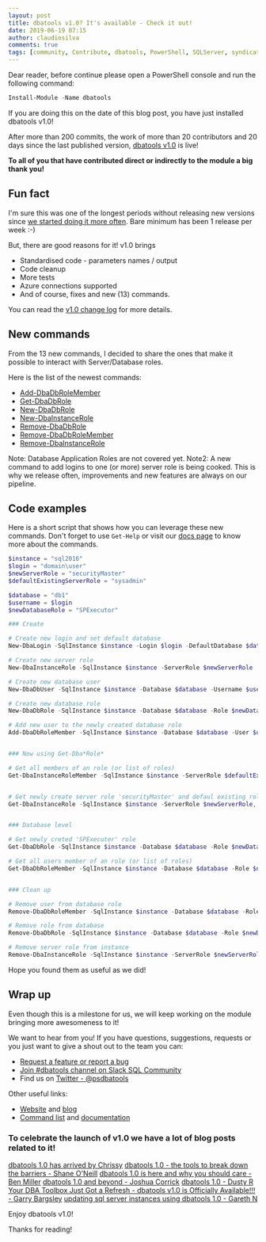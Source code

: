 ```yaml
---
layout: post
title: dbatools v1.0? It's available - Check it out!
date: 2019-06-19 07:15
author: claudiosilva
comments: true
tags: [community, Contribute, dbatools, PowerShell, SQLServer, syndicated]
---
```

Dear reader, before continue please open a PowerShell console and run the following command:
``` powershell
Install-Module -Name dbatools
```

If you are doing this on the date of this blog post, you have just installed dbatools v1.0!

After more than 200 commits, the work of more than 20 contributors and 20 days since the last published version, <a href="">dbatools v1.0</a> is live!

<strong>To all of you that have contributed direct or indirectly to the module a big thank you!</strong>

<h2>Fun fact</h2>

I'm sure this was one of the longest periods without releasing new versions since <a href="https://dbatools.io/devops/">we started doing it more often</a>.
Bare minimum has been 1 release per week :-)

But, there are good reasons for it! v1.0 brings
- Standardised code - parameters names / output
- Code cleanup
- More tests
- Azure connections supported
- And of course, fixes and new (13) commands.

You can read the <a href="https://github.com/sqlcollaborative/dbatools/blob/prerelease/changelog.md">v1.0 change log</a> for more details.

<h2>New commands</h2>

From the 13 new commands, I decided to share the ones that make it possible to interact with Server/Database roles.

Here is the list of the newest commands:
- <a href="https://dbatools.io/Add-DbaDbRoleMember">Add-DbaDbRoleMember</a>
- <a href="https://dbatools.io/Get-DbaDbRole">Get-DbaDbRole</a>
- <a href="https://dbatools.io/New-DbaDbRole">New-DbaDbRole</a>
- <a href="https://dbatools.io/New-DbaInstanceRole">New-DbaInstanceRole</a>
- <a href="https://dbatools.io/Remove-DbaDbRole">Remove-DbaDbRole</a>
- <a href="https://dbatools.io/Remove-DbaDbRoleMember">Remove-DbaDbRoleMember</a>
- <a href="https://dbatools.io/Remove-DbaInstanceRole">Remove-DbaInstanceRole</a>

Note: Database Application Roles are not covered yet.
Note2: A new command to add logins to one (or more) server role is being cooked.
This is why we release often, improvements and new features are always on our pipeline.

<h2>Code examples</h2>

Here is a short script that shows how you can leverage these new commands.
Don't forget to use `Get-Help` or visit our <a href="https://docs.dbatools.io">docs page</a> to know more about the commands.

``` powershell
$instance = "sql2016"
$login = "domain\user"
$newServerRole = "securityMaster"
$defaultExistingServerRole = "sysadmin"

$database = "db1"
$username = $login
$newDatabaseRole = "SPExecutor"

### Create

# Create new login and set default database
New-DbaLogin -SqlInstance $instance -Login $login -DefaultDatabase $database

# Create new server role
New-DbaInstanceRole -SqlInstance $instance -ServerRole $newServerRole

# Create new database user
New-DbaDbUser -SqlInstance $instance -Database $database -Username $username -Login $login

# Create new database role
New-DbaDbRole -SqlInstance $instance -Database $database -Role $newDatabaseRole

# Add new user to the newly created database role
Add-DbaDbRoleMember -SqlInstance $instance -Database $database -User $username -Role $newDatabaseRole


### Now using Get-Dba*Role*

# Get all members of an role (or list of roles)
Get-DbaInstanceRoleMember -SqlInstance $instance -ServerRole $defaultExistingServerRole | Format-Table -AutoSize


# Get newly create server role 'securityMaster' and defaul existing role 'sysadmin'
Get-DbaInstanceRole -SqlInstance $instance -ServerRole $newServerRole, $defaultExistingServerRole


### Database level

# Get newly creted 'SPExecuter' role
Get-DbaDbRole -SqlInstance $instance -Database $database -Role $newDatabaseRole

# Get all users member of an role (or list of roles)
Get-DbaDbRoleMember -SqlInstance $instance -Database $database -Role $newDatabaseRole


### Clean up

# Remove user from database role
Remove-DbaDbRoleMember -SqlInstance $instance -Database $database -Role $newDatabaseRole -User $username

# Remove role from database
Remove-DbaDbRole -SqlInstance $instance -Database $database -Role $newDatabaseRole

# Remove server role from instance
Remove-DbaInstanceRole -SqlInstance $instance -ServerRole $newServerRole
```

Hope you found them as useful as we did!

<h2>Wrap up</h2>

Even though this is a milestone for us, we will keep working on the module bringing more awesomeness to it!

We want to hear from you!
If you have questions, suggestions, requests or you just want to give a shout out to the team you can:
- <a href="http://dbatools.io/issues">Request a feature or report a bug</a>
- <a href="https://dbatools.io/slack/">Join #dbatools channel on Slack SQL Community</a>
- Find us on <a href="https://twitter.com/psdbatools">Twitter - @psdbatools</a>

Other useful links:
- <a href="https://dbatools.io">Website</a> and <a href="https://dbatools.io/blog/">blog</a>
- <a href="https://dbatools.io/commands">Command list</a> and <a href="https://docs.dbatools.io">documentation</a>

<h3>To celebrate the launch of v1.0 we have a lot of blog posts related to it!</h3>

<a href="https://dbatools.io/dbatools10">dbatools 1.0 has arrived by Chrissy</a>
<a href="https://nocolumnname.blog/?p=9452">dbatools 1.0 - the tools to break down the barriers - Shane O'Neill</a>
<a href="https://dbaduck.com/2019/06/18/dbatools-1-0-is-here-and-why-you-should-care/">dbatools 1.0 is here and why you should care - Ben Miller</a>
<a href="https://corrick.io/blog/dbatools-to-v1-0-and-beyond">dbatools 1.0 and beyond - Joshua Corrick</a>
<a href="https://nakedpowershell.blogspot.com/2019/06/dbatools-10.html">dbatools 1.0 - Dusty R</a>
<a href="https://wp.me/p8gE30-br">Your DBA Toolbox Just Got a Refresh - dbatools v1.0 is Officially Available!!! - Garry Bargsley</a>
<a href="https://ifexists.blog/updating-sql-server-instances-using-powershell/">updating sql server instances using dbatools 1.0 - Gareth N</a>

Enjoy dbatools v1.0!

Thanks for reading!
